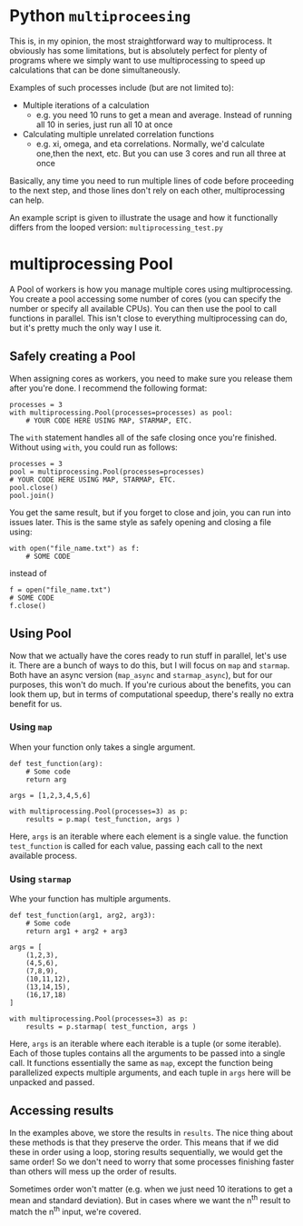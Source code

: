 # Python `multiproceesing`
This is, in my opinion, the most straightforward way to multiprocess. It obviously has some limitations, but is absolutely perfect for plenty of programs where we simply want to use multiprocessing to speed up calculations that can be done simultaneously.

Examples of such processes include (but are not limited to):
- Multiple iterations of a calculation
    - e.g. you need 10 runs to get a mean and average. Instead of running all 10 in series, just run all 10 at once
- Calculating multiple unrelated correlation functions
    - e.g. xi, omega, and eta correlations. Normally, we'd calculate one,then the next, etc. But you can use 3 cores and run all three at once

Basically, any time you need to run multiple lines of code before proceeding to the next step, and those lines don't rely on each other, multiprocessing can help.

An example script is given to illustrate the usage and how it functionally differs from the looped version: `multiprocessing_test.py`

# multiprocessing Pool
A Pool of workers is how you manage multiple cores using multiprocessing. You create a pool accessing some number of cores (you can specify the number or specify all available CPUs). You can then use the pool to call functions in parallel. This isn't close to everything multiprocessing can do, but it's pretty much the only way I use it.

## Safely creating a Pool
When assigning cores as workers, you need to make sure you release them after you're done.
I recommend the following format:
```
processes = 3
with multiprocessing.Pool(processes=processes) as pool:
    # YOUR CODE HERE USING MAP, STARMAP, ETC.
```

The `with` statement handles all of the safe closing once you're finished. Without using `with`, you could run as follows:
```
processes = 3
pool = multiprocessing.Pool(processes=processes)
# YOUR CODE HERE USING MAP, STARMAP, ETC.
pool.close()
pool.join()
```

You get the same result, but if you forget to close and join, you can run into issues later. This is the same style as safely opening and closing a file using:
```
with open("file_name.txt") as f:
    # SOME CODE
```
instead of
```
f = open("file_name.txt")
# SOME CODE
f.close()
```

## Using Pool
Now that we actually have the cores ready to run stuff in parallel, let's use it. There are a bunch of ways to do this, but I will focus on `map` and `starmap`. Both have an async version (`map_async` and `starmap_async`), but for our purposes, this won't do much. If you're curious about the benefits, you can look them up, but in terms of computational speedup, there's really no extra benefit for us.

### Using `map`
When your function only takes a single argument.</br>
```
def test_function(arg):
    # Some code
    return arg

args = [1,2,3,4,5,6]

with multiprocessing.Pool(processes=3) as p:
    results = p.map( test_function, args )
```

Here, `args` is an iterable where each element is a single value. the function `test_function` is called for each value, passing each call to the next available process.

### Using `starmap`
Whe your function has multiple arguments.</br>
```
def test_function(arg1, arg2, arg3):
    # Some code
    return arg1 + arg2 + arg3

args = [
    (1,2,3),
    (4,5,6),
    (7,8,9),
    (10,11,12),
    (13,14,15),
    (16,17,18)
]

with multiprocessing.Pool(processes=3) as p:
    results = p.starmap( test_function, args )
```

Here, `args` is an iterable where each iterable is a tuple (or some iterable). Each of those tuples contains all the arguments to be passed into a single call. It functions essentially the same as `map`, except the function being parallelized expects multiple arguments, and each tuple in `args` here will be unpacked and passed.

## Accessing results
In the examples above, we store the results in `results`. The nice thing about these methods is that they preserve the order. This means that if we did these in order using a loop, storing results sequentially, we would get the same order! So we don't need to worry that some processes finishing faster than others will mess up the order of results.

Sometimes order won't matter (e.g. when we just need 10 iterations to get a mean and standard deviation). But in cases where we want the n<sup>th</sup> result to match the n<sup>th</sup>  input, we're covered.